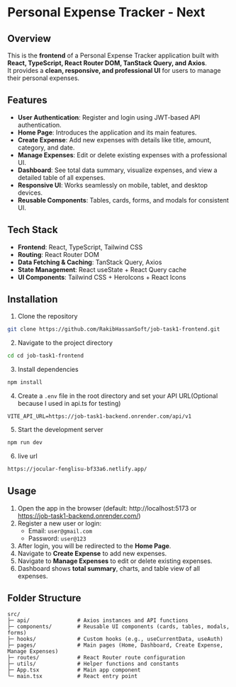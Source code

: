 
# Personal Expense Tracker - Next
## Overview
This is the **frontend** of a Personal Expense Tracker application built with **React, TypeScript, React Router DOM, TanStack Query, and Axios**.  
It provides a **clean, responsive, and professional UI** for users to manage their personal expenses.  
## Features
- **User Authentication**: Register and login using JWT-based API authentication.  
- **Home Page**: Introduces the application and its main features.  
- **Create Expense**: Add new expenses with details like title, amount, category, and date.  
- **Manage Expenses**: Edit or delete existing expenses with a professional UI.  
- **Dashboard**: See total data summary, visualize expenses, and view a detailed table of all expenses.  
- **Responsive UI**: Works seamlessly on mobile, tablet, and desktop devices.  
- **Reusable Components**: Tables, cards, forms, and modals for consistent UI.  
## Tech Stack
- **Frontend**: React, TypeScript, Tailwind CSS  
- **Routing**: React Router DOM  
- **Data Fetching & Caching**: TanStack Query, Axios  
- **State Management**: React useState + React Query cache  
- **UI Components**: Tailwind CSS + HeroIcons + React Icons  
## Installation
1. Clone the repository
```bash
git clone https://github.com/RakibHassanSoft/job-task1-frontend.git
```
2. Navigate to the project directory
```bash
cd cd job-task1-frontend
```
3. Install dependencies
```bash
npm install
```
4. Create a `.env` file in the root directory and set your API URL(Optional because I used in api.ts for testing)
```env
VITE_API_URL=https://job-task1-backend.onrender.com/api/v1
```
5. Start the development server
```bash
npm run dev
```
6. live url
```bash
https://jocular-fenglisu-bf33a6.netlify.app/
```
## Usage
1. Open the app in the browser (default: http://localhost:5173 or https://job-task1-backend.onrender.com/)  
2. Register a new user or login:  
   - Email: `user@gmail.com`  
   - Password: `user@123`  
3. After login, you will be redirected to the **Home Page**.  
4. Navigate to **Create Expense** to add new expenses.  
5. Navigate to **Manage Expenses** to edit or delete existing expenses.  
6. Dashboard shows **total summary**, charts, and table view of all expenses.  
## Folder Structure
```
src/
├─ api/               # Axios instances and API functions
├─ components/        # Reusable UI components (cards, tables, modals, forms)
├─ hooks/             # Custom hooks (e.g., useCurrentData, useAuth)
├─ pages/             # Main pages (Home, Dashboard, Create Expense, Manage Expenses)
├─ routes/            # React Router route configuration
├─ utils/             # Helper functions and constants
├─ App.tsx            # Main app component
└─ main.tsx           # React entry point
```

